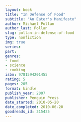 ```yaml
---
layout: book
title: "In Defense of Food"
subtitle: "An Eater's Manifesto"
author: Michael Pollan
author_last: Pollan
slug: pollan-in-defense-of-food
type: nonfiction
img: true
series: 
part: 
genres:
- food
- science
- cooking
isbn: 9781594201455
rating: 5
pages: 205
format: kindle
publish_year: 2007
publisher: Penguin Press
date_started: 2010-05-20
date_completed: 2010-06-20
goodreads_id: 315425
---
```

